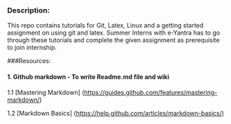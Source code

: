 ### Description:
This repo contains tutorials for Git, Latex, Linux and a getting started assignment on using git and latex. Summer Interns with e-Yantra has to go through these tutorials and complete the given assignment as prerequisite to join internship. 

###Resources:
#### 1. Github markdown - To write Readme.md file and wiki

  1.1 [Mastering Markdown] (https://guides.github.com/features/mastering-markdown/) 
  
  1.2 [Markdown Basics] (https://help.github.com/articles/markdown-basics/)
